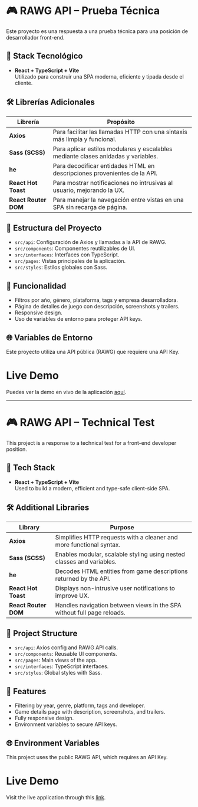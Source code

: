 # 🎮 RAWG API – Prueba Técnica

Este proyecto es una respuesta a una prueba técnica para una posición de desarrollador front-end.

## 🚀 Stack Tecnológico

- **React + TypeScript + Vite**  
  Utilizado para construir una SPA moderna, eficiente y tipada desde el cliente.

## 🛠️ Librerías Adicionales

| Librería             | Propósito                                                                         |
| -------------------- | --------------------------------------------------------------------------------- |
| **Axios**            | Para facilitar las llamadas HTTP con una sintaxis más limpia y funcional.         |
| **Sass (SCSS)**      | Para aplicar estilos modulares y escalables mediante clases anidadas y variables. |
| **he**               | Para decodificar entidades HTML en descripciones provenientes de la API.          |
| **React Hot Toast**  | Para mostrar notificaciones no intrusivas al usuario, mejorando la UX.            |
| **React Router DOM** | Para manejar la navegación entre vistas en una SPA sin recarga de página.         |

## 📂 Estructura del Proyecto

- `src/api`: Configuración de Axios y llamadas a la API de RAWG.
- `src/components`: Componentes reutilizables de UI.
- `src/interfaces`: Interfaces con TypeScript.
- `src/pages`: Vistas principales de la aplicación.
- `src/styles`: Estilos globales con Sass.

## 🧪 Funcionalidad

- Filtros por año, género, plataforma, tags y empresa desarrolladora.
- Página de detalles de juego con descripción, screenshots y trailers.
- Responsive design.
- Uso de variables de entorno para proteger API keys.

## 🌐 Variables de Entorno

Este proyecto utiliza una API pública (RAWG) que requiere una API Key.

# Live Demo

Puedes ver la demo en vivo de la aplicación [aquí](https://rawg-api-tt.vercel.app/).

---

# 🎮 RAWG API – Technical Test

This project is a response to a technical test for a front-end developer position.

## 🚀 Tech Stack

- **React + TypeScript + Vite**  
  Used to build a modern, efficient and type-safe client-side SPA.

## 🛠️ Additional Libraries

| Library              | Purpose                                                                |
| -------------------- | ---------------------------------------------------------------------- |
| **Axios**            | Simplifies HTTP requests with a cleaner and more functional syntax.    |
| **Sass (SCSS)**      | Enables modular, scalable styling using nested classes and variables.  |
| **he**               | Decodes HTML entities from game descriptions returned by the API.      |
| **React Hot Toast**  | Displays non-intrusive user notifications to improve UX.               |
| **React Router DOM** | Handles navigation between views in the SPA without full page reloads. |

## 📂 Project Structure

- `src/api`: Axios config and RAWG API calls.
- `src/components`: Reusable UI components.
- `src/pages`: Main views of the app.
- `src/interfaces`: TypeScript interfaces.
- `src/styles`: Global styles with Sass.

## 🧪 Features

- Filtering by year, genre, platform, tags and developer.
- Game details page with description, screenshots, and trailers.
- Fully responsive design.
- Environment variables to secure API keys.

## 🌐 Environment Variables

This project uses the public RAWG API, which requires an API Key.

# Live Demo

Visit the live application through this [link](https://rawg-api-tt.vercel.app/).
